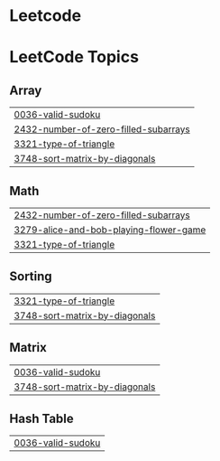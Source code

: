 # Leetcode
<!---LeetCode Topics Start-->
# LeetCode Topics
## Array
|  |
| ------- |
| [0036-valid-sudoku](https://github.com/MAKINEEDI05/Leetcode/tree/master/0036-valid-sudoku) |
| [2432-number-of-zero-filled-subarrays](https://github.com/MAKINEEDI05/Leetcode/tree/master/2432-number-of-zero-filled-subarrays) |
| [3321-type-of-triangle](https://github.com/MAKINEEDI05/Leetcode/tree/master/3321-type-of-triangle) |
| [3748-sort-matrix-by-diagonals](https://github.com/MAKINEEDI05/Leetcode/tree/master/3748-sort-matrix-by-diagonals) |
## Math
|  |
| ------- |
| [2432-number-of-zero-filled-subarrays](https://github.com/MAKINEEDI05/Leetcode/tree/master/2432-number-of-zero-filled-subarrays) |
| [3279-alice-and-bob-playing-flower-game](https://github.com/MAKINEEDI05/Leetcode/tree/master/3279-alice-and-bob-playing-flower-game) |
| [3321-type-of-triangle](https://github.com/MAKINEEDI05/Leetcode/tree/master/3321-type-of-triangle) |
## Sorting
|  |
| ------- |
| [3321-type-of-triangle](https://github.com/MAKINEEDI05/Leetcode/tree/master/3321-type-of-triangle) |
| [3748-sort-matrix-by-diagonals](https://github.com/MAKINEEDI05/Leetcode/tree/master/3748-sort-matrix-by-diagonals) |
## Matrix
|  |
| ------- |
| [0036-valid-sudoku](https://github.com/MAKINEEDI05/Leetcode/tree/master/0036-valid-sudoku) |
| [3748-sort-matrix-by-diagonals](https://github.com/MAKINEEDI05/Leetcode/tree/master/3748-sort-matrix-by-diagonals) |
## Hash Table
|  |
| ------- |
| [0036-valid-sudoku](https://github.com/MAKINEEDI05/Leetcode/tree/master/0036-valid-sudoku) |
<!---LeetCode Topics End-->